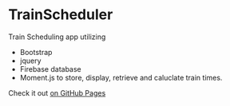 # TrainScheduler
Train Scheduling app utilizing 
* Bootstrap
* jquery
* Firebase database
* Moment.js to store, display, retrieve and caluclate train times.

Check it out [on GitHub Pages](https://jl3w.github.io/TrainScheduler/)

